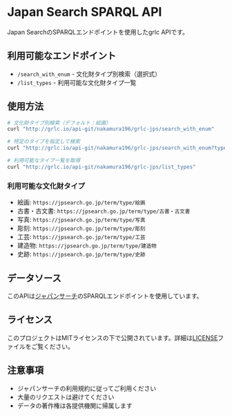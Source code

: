 # Japan Search SPARQL API

Japan SearchのSPARQLエンドポイントを使用したgrlc APIです。

## 利用可能なエンドポイント

- `/search_with_enum` - 文化財タイプ別検索（選択式）
- `/list_types` - 利用可能な文化財タイプ一覧

## 使用方法

```bash
# 文化財タイプ別検索（デフォルト：絵画）
curl "http://grlc.io/api-git/nakamura196/grlc-jps/search_with_enum"

# 特定のタイプを指定して検索
curl "http://grlc.io/api-git/nakamura196/grlc-jps/search_with_enum?type=https://jpsearch.go.jp/term/type/古書・古文書"

# 利用可能なタイプ一覧を取得
curl "http://grlc.io/api-git/nakamura196/grlc-jps/list_types"
```

### 利用可能な文化財タイプ

- 絵画: `https://jpsearch.go.jp/term/type/絵画`
- 古書・古文書: `https://jpsearch.go.jp/term/type/古書・古文書`
- 写真: `https://jpsearch.go.jp/term/type/写真`
- 彫刻: `https://jpsearch.go.jp/term/type/彫刻`
- 工芸: `https://jpsearch.go.jp/term/type/工芸`
- 建造物: `https://jpsearch.go.jp/term/type/建造物`
- 史跡: `https://jpsearch.go.jp/term/type/史跡`

## データソース

このAPIは[ジャパンサーチ](https://jpsearch.go.jp/)のSPARQLエンドポイントを使用しています。

## ライセンス

このプロジェクトはMITライセンスの下で公開されています。詳細は[LICENSE](LICENSE)ファイルをご覧ください。

## 注意事項

- ジャパンサーチの利用規約に従ってご利用ください
- 大量のリクエストは避けてください
- データの著作権は各提供機関に帰属します

